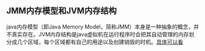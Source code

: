## JMM内存模型和JVM内存结构  

java内存模型（即Java Memory Model，简称JMM）本身是一种抽象的概念，并不真实存在。JVM内存结构是java虚拟机在运行程序时会把其自动管理的内存划分成几个区域，每个区域都有自己的用途以及创建销毁的时机。[具体可以看](https://gitee.com/liujinxi931204/note/blob/master/2020/java/%E5%B9%B6%E5%8F%91/JMM%E5%86%85%E5%AD%98%E6%A8%A1%E5%9E%8B.md)  



